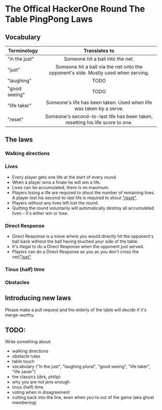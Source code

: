 # The Offical HackerOne Round The Table PingPong Laws

## Vocabulary
| Terminology   | Translates to |
| ------------- |:-------------: |
| "in the just" | Someone hit a ball into the net. |
| "just"        | Someone hit a ball via the net onto the opponent's side. Mostly used when serving. |
| "laughing"    | TODO |
| "good seeing" | TODO |
| "life taker"  | Someone's life has been taken. Used when life was taken by a serve. |
| "reset"       | Someone's second-to-last life has been taken, resetting his life score to one. |

## The laws

### Walking directions

### Lives
- Every player gets one life at the start of every round.
- When a player wins a finale he will win a life.
- Lives can be accumulated, there is no maximum.
- Players losing a life are required to shout the number of remaining lives. A player lost his second-to-last life is required to shout ["reset"](#vocabulary).
- Players without any lives left lost the round.
- Quitting the round voluntarily will automatically destroy all accumulated lives – it's either win or lose.

### Direct Response
- Direct Response is a move where you would directly hit the opponent's ball back without the ball having touched your side of the table.
- It's illegal to do a Direct Response when the opponent just served.
- Players can do a Direct Response as you as you don't cross the net/["just"](#vocabulary)

### Tinus (half) time

### Obstacles

## Introducing new laws
Please make a pull request and the elderly of the table will decide if it's merge-worthy.

## TODO:

Write something about:
- walking directions
- obstacle rules
- table touch
- vocabulary ("In the just", "laughing plural", "good seeing", "life taker", "life saver")
- the classics (dirk, philip)
- why you are not jens enough
- tinus (half) time
- voting when in disagreement
- cutting back into the line, even when you're out of the game (aka ghost membering)
